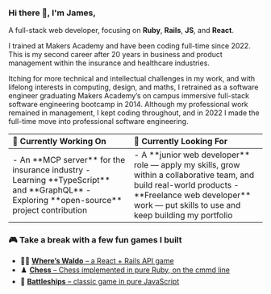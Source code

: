 
### Hi there 👋, I'm James,

A full-stack web developer, focusing on **Ruby**, **Rails**, **JS**, and **React**.

I trained at Makers Academy and have been coding full-time since 2022. This is my second career after 20 years in business and product management within the insurance and healthcare industries.

Itching for more technical and intellectual challenges in my work, and with lifelong interests in computing, design, and maths, I retrained as a software engineer graduating Makers Academy’s on campus immersive full-stack software engineering bootcamp in 2014. Although my professional work remained in management, I kept coding throughout, and in 2022 I made the full-time move into professional software engineering.

<table>
  <thead>
    <tr>
      <th align="left">🧠 <strong>Currently Working On</strong></th>
      <th align="left">👀 <strong>Currently Looking For</strong></th>
    </tr>
  </thead>
  <tbody>
    <tr>
      <td>
        - An **MCP server** for the insurance industry  
        - Learning **TypeScript** and **GraphQL**  
        - Exploring **open-source** project contribution  
      </td>
      <td>
        - A **junior web developer** role — apply my skills, grow within a collaborative team, and build real-world products  
        - **Freelance web developer** work — put skills to use and keep building my portfolio  
      </td>
    </tr>
  </tbody>
</table>



### 🎮 Take a break with a few fun games I built
- 🕵️‍♂️ [**Where’s Waldo** – a React + Rails API game](https://www.waldo.bibble.com)
- ♟️ [**Chess** – Chess implemented in pure Ruby, on the cmmd line](https://replit.com/@jbk1/Chess)
- 🚢 [**Battleships** – classic game in pure JavaScript](https://www.battleshiips.bibble.com)